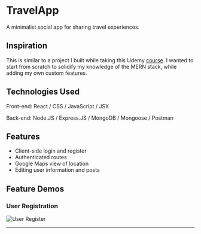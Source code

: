 # TravelApp

A minimalist social app for sharing travel experiences. 

## Inspiration
This is similar to a project I built while taking this Udemy [course](https://www.udemy.com/course/react-nodejs-express-mongodb-the-mern-fullstack-guide/).
I wanted to start from scratch to solidify my knowledge of the MERN stack, while adding my own custom features.

## Technologies Used
Front-end: React / CSS / JavaScript / JSX

Back-end: Node.JS / Express.JS / MongoDB / Mongoose / Postman

## Features
- Client-side login and register
- Authenticated routes
- Google Maps view of location
- Editing user information and posts

## Feature Demos

### User Registration
![User Register]()

-----------------------------------------------------------------------------------------------------------------------------------------------------------------
